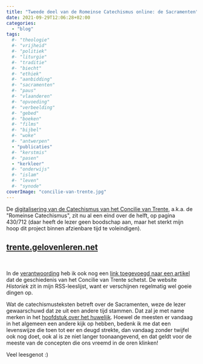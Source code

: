 ```yaml
---
title: "Tweede deel van de Romeinse Catechismus online: de Sacramenten"
date: 2021-09-29T12:06:28+02:00
categories: 
  - "blog"
tags:
  #- "theologie"
  #- "vrijheid"
  #- "politiek"
  #- "liturgie"
  #- "traditie"
  #- "biecht"
  #- "ethiek"
  #- "aanbidding"
  #- "sacramenten"
  #- "paus"
  #- "vlaanderen"
  #- "opvoeding"
  #- "verbeelding"
  #- "gebed"
  #- "boeken"
  #- "films"
  #- "bijbel"
  #- "woke"
  #- "antwerpen"
  - "publicaties"
  #- "kerstmis"
  #- "pasen"
  - "kerkleer"
  #- "onderwijs"
  #- "islam"
  #- "leven"
  #- "synode"
coverImage: "concilie-van-trente.jpg"
---
```


De [digitalisering van de Catechismus van het Concilie van Trente](https://gelovenleren.net/blog/eerste-deel-van-romeinse-catechismus-online/), a.k.a. de "Romeinse Catechismus", zit nu al een eind over de helft, op pagina 430/712 (daar heeft de lezer geen boodschap aan, maar het sterkt mijn hoop dit project binnen afzienbare tijd te voleindigen). 

## [trente.gelovenleren.net](http://trente.gelovenleren.net/)

&nbsp;

In de [verantwoording](http://trente.gelovenleren.net/docs/0-inleiding/inleiding/) heb ik ook nog een [link toegevoegd naar een artikel](https://historiek.net/concilie-van-trente-1545-1563/144100/) dat de geschiedenis van het Concilie van Trente schetst. De website *Historiek* zit in mijn RSS-leeslijst, want er verschijnen regelmatig wel goeie dingen op.

Wat de catechismusteksten betreft over de Sacramenten, weze de lezer gewaarschuwd dat ze uit een andere tijd stammen. Dat zal je met name merken in het [hoofdstuk over het huwelijk](http://trente.gelovenleren.net/docs/4-tweede-deel/7-sacramenten/). Hoewel de meesten er vandaag in het algemeen een andere kijk op hebben, bedenk ik me dat een levenswijze die toen tot eer en deugd strekte, dan vandaag zonder twijfel ook nog doet, ook al is ze niet langer toonaangevend, en dat geldt voor de meeste van de concepten die ons vreemd in de oren klinken!

Veel leesgenot :)
